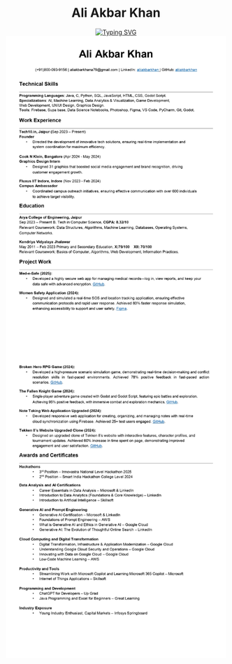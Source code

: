 
<h1 align="center">Ali Akbar Khan</h1>
<p align="center">
<a href="https://git.io/typing-svg"><img src="https://readme-typing-svg.demolab.com?font=Fira+Code&weight=600&size=24&pause=1000&color=F7C300&width=435&lines=Welcome%2C+to+my+Github+Profile;I'm+a+Java+Developer+and+more" alt="Typing SVG" /></a>
<img align="left" alt="GIF" src="https://github.com/aliiakbarkhan/aliiakbarkhan/blob/main/assets/RESUME_page-0001.jpg" />
<img align="right" alt="GIF" src="https://github.com/aliiakbarkhan/aliiakbarkhan/blob/main/assets/RESUME_page-0002.jpg" />
</p>
